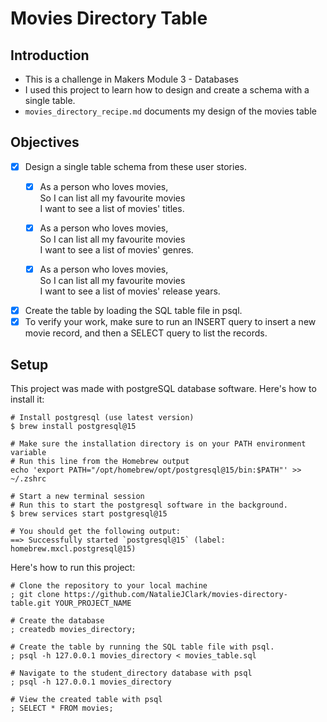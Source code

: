 # Movies Directory Table

## Introduction
- This is a challenge in Makers Module 3 - Databases
- I used this project to learn how to design and create a schema with a single table.
- `movies_directory_recipe.md` documents my design of the movies table
  
## Objectives
- [x] Design a single table schema from these user stories.
  - [x] As a person who loves movies,  
        So I can list all my favourite movies  
        I want to see a list of movies' titles.

  - [x] As a person who loves movies,  
        So I can list all my favourite movies  
        I want to see a list of movies' genres.

  - [x] As a person who loves movies,  
        So I can list all my favourite movies  
        I want to see a list of movies' release years.
- [x] Create the table by loading the SQL table file in psql.
- [x] To verify your work, make sure to run an INSERT query to insert a new movie record, and then a SELECT query to list the records.

## Setup
This project was made with postgreSQL database software. Here's how to install it:
```shell
# Install postgresql (use latest version)
$ brew install postgresql@15

# Make sure the installation directory is on your PATH environment variable
# Run this line from the Homebrew output
echo 'export PATH="/opt/homebrew/opt/postgresql@15/bin:$PATH"' >> ~/.zshrc

# Start a new terminal session
# Run this to start the postgresql software in the background.
$ brew services start postgresql@15

# You should get the following output:
==> Successfully started `postgresql@15` (label: homebrew.mxcl.postgresql@15)
```
Here's how to run this project:
```shell
# Clone the repository to your local machine
; git clone https://github.com/NatalieJClark/movies-directory-table.git YOUR_PROJECT_NAME

# Create the database
; createdb movies_directory;

# Create the table by running the SQL table file with psql.
; psql -h 127.0.0.1 movies_directory < movies_table.sql

# Navigate to the student_directory database with psql
; psql -h 127.0.0.1 movies_directory

# View the created table with psql
; SELECT * FROM movies;
